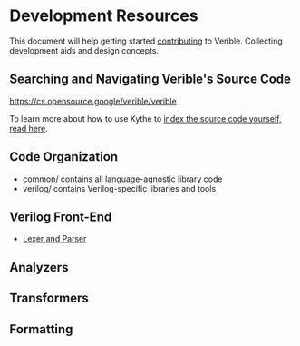 # Development Resources

This document will help getting started [contributing](../CONTRIBUTING.md) to
Verible. Collecting development aids and design concepts.

## Searching and Navigating Verible's Source Code

https://cs.opensource.google/verible/verible

To learn more about how to use Kythe to
[index the source code yourself, read here](./indexing.md).

## Code Organization

*   common/ contains all language-agnostic library code
*   verilog/ contains Verilog-specific libraries and tools

## Verilog Front-End

*   [Lexer and Parser](./parser_design.md)

## Analyzers

## Transformers

## Formatting

